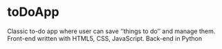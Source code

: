 # toDoApp

Classic to-do app where user can save ‘’things to do’’ and manage them.  Front-end written with HTML5, CSS, JavaScript. Back-end in Python
